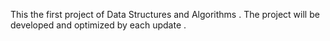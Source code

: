 This the first project of Data Structures and Algorithms . The project will be developed and optimized by each update . 
